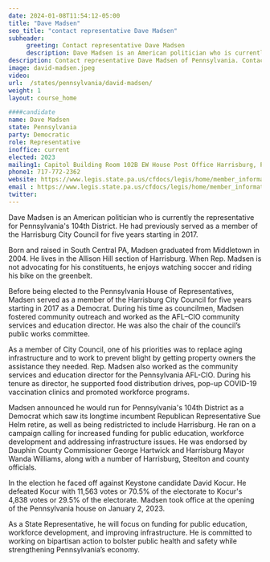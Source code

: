 ```yaml
---
date: 2024-01-08T11:54:12-05:00
title: "Dave Madsen"
seo_title: "contact representative Dave Madsen"
subheader:
     greeting: Contact representative Dave Madsen
     description: Dave Madsen is an American politician who is currently the representative for Pennsylvania's 104th District. He had previously served as a member of the Harrisburg City Council for five years starting in 2017.
description: Contact representative Dave Madsen of Pennsylvania. Contact information for Dave Madsen includes email address, phone number, and mailing address.
image: david-madsen.jpeg
video:
url:  /states/pennsylvania/david-madsen/
weight: 1
layout: course_home

####candidate
name: Dave Madsen
state: Pennsylvania
party: Democratic
role: Representative
inoffice: current
elected: 2023
mailing1: Capitol Building Room 102B EW House Post Office Harrisburg, PA 17120
phone1: 717-772-2362
website: https://www.legis.state.pa.us/cfdocs/legis/home/member_information/House_bio.cfm?id=1959/
email : https://www.legis.state.pa.us/cfdocs/legis/home/member_information/House_bio.cfm?id=1959/
twitter:
---
```


Dave Madsen is an American politician who is currently the representative for Pennsylvania's 104th District. He had previously served as a member of the Harrisburg City Council for five years starting in 2017.

Born and raised in South Central PA, Madsen graduated from Middletown in 2004. He lives in the Allison Hill section of Harrisburg. When Rep. Madsen is not advocating for his constituents, he enjoys watching soccer and riding his bike on the greenbelt.

Before being elected to the Pennsylvania House of Representatives, Madsen served as a member of the Harrisburg City Council for five years starting in 2017 as a Democrat. During his time as councilmen, Madsen fostered community outreach and worked as the AFL–CIO community services and education director. He was also the chair of the council’s public works committee.

As a member of City Council, one of his priorities was to replace aging infrastructure and to work to prevent blight by getting property owners the assistance they needed. Rep. Madsen also worked as the community services and education director for the Pennsylvania AFL-CIO. During his tenure as director, he supported food distribution drives, pop-up COVID-19 vaccination clinics and promoted workforce programs.

Madsen announced he would run for Pennsylvania's 104th District as a Democrat which saw its longtime incumbent Republican Representative Sue Helm retire, as well as being redistricted to include Harrisburg. He ran on a campaign calling for increased funding for public education, workforce development and addressing infrastructure issues. He was endorsed by Dauphin County Commissioner George Hartwick and Harrisburg Mayor Wanda Williams, along with a number of Harrisburg, Steelton and county officials.

In the election he faced off against Keystone candidate David Kocur. He defeated Kocur with 11,563 votes or 70.5% of the electorate to Kocur's 4,838 votes or 29.5% of the electorate. Madsen took office at the opening of the Pennsylvania house on January 2, 2023.

As a State Representative, he will focus on funding for public education, workforce development, and improving infrastructure. He is committed to working on bipartisan action to bolster public health and safety while strengthening Pennsylvania’s economy.
